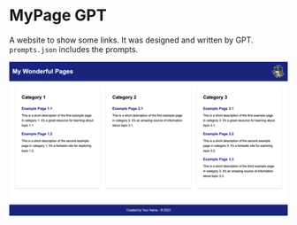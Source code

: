 # MyPage GPT

A website to show some links. It was designed and written by GPT.
`prompts.json` includes the prompts.

![example](./example.png "example")
